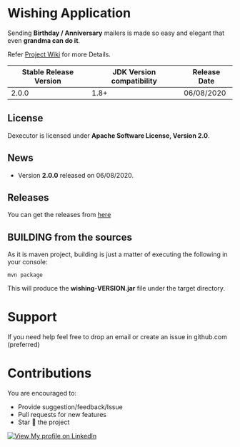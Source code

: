 # Wishing Application
Sending **Birthday / Anniversary** mailers is made so easy and elegant that even **grandma can do it**.

Refer [Project Wiki](https://github.com/mnadeem/wishing-app/wiki) for more Details.



| Stable Release Version | JDK Version compatibility | Release Date |
| ------------- | ------------- | ------------|
| 2.0.0  | 1.8+ | 06/08/2020 |


## License

Dexecutor is licensed under **Apache Software License, Version 2.0**.

## News
* Version **2.0.0** released on 06/08/2020.


## Releases

You can get the releases from [here](https://github.com/mnadeem/wishing-app/releases/)


## BUILDING from the sources

As it is maven project, building is just a matter of executing the following in your console:

	mvn package

This will produce the **wishing-VERSION.jar** file under the target directory.

# Support
If you need help feel free to drop an email or create an issue in github.com (preferred)

# Contributions

You are encouraged to:

* Provide suggestion/feedback/Issue
* Pull requests for new features
* Star :star2: the project


[![View My profile on LinkedIn](https://static.licdn.com/scds/common/u/img/webpromo/btn_viewmy_160x33.png)](https://www.linkedin.com/in/reachmnadeem/)
	
	